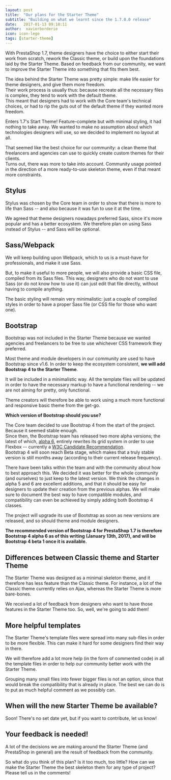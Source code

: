 ```yaml
---
layout: post
title:  "Our plans for the Starter Theme"
subtitle: "Building on what we learnt since the 1.7.0.0 release"
date:   2017-01-13 09:10:11
author:  xavierborderie
icon: icon-lego
tags: [starter-theme]
---
```


With PrestaShop 1.7, theme designers have the choice to either start their work from scratch, rework the Classic theme, or build upon the foundations laid by the Starter Theme. Based on feedback from our community, we want to improve the Starter Theme into something that fits them best.

The idea behind the Starter Theme was pretty simple: make life easier for theme designers, and give them more freedom. <br/>
Their work process is usually thus: because recreate all the necessary files is complex, they tend to work with the default theme.<br/>
This meant that designers had to work with the Core team's technical choices, or had to rip the guts out of the default theme if they wanted more freedom.

Enters 1.7's Start Theme! Feature-complete but with minimal styling, it had nothing to take away. We wanted to make no assumption about which technologies designers will use, so we decided to implement no layout at all.

That seemed like the best choice for our community: a clean theme that freelancers and agencies can use to quickly create custom themes for their clients.<br/>
Turns out, there was more to take into account. Community usage pointed in the direction of a more ready-to-use skeleton theme, even if that meant more constraints.


## Stylus

Stylus was chosen by the Core team in order to show that there is more to life than Sass -- and also because it was fun to use it at the time.

We agreed that theme designers nowadays preferred Sass, since it's more popular and has a better ecosystem. We therefore plan on using Sass instead of Stylus -- and Sass will be optional.


## Sass/Webpack

We will keep building upon Webpack, which to us is a must-have for professionals, and make it use Sass.

But, to make it useful to more people, we will also provide a basic CSS file, compiled from its Sass files. This way, designers who do not want to use Sass (or do not know how to use it) can just edit that file directly, without having to compile anything.

The basic styling will remain very minimalistic: just a couple of compiled styles in order to have a proper Sass file (or CSS file for those who want one).


## Bootstrap

Bootstrap was not included in the Starter Theme because we wanted agencies and freelancers to be free to use whichever CSS framework they preferred.

Most theme and module developers in our community are used to have Bootstrap since v1.6. In order to keep the ecosystem consistent, **we will add Bootstrap 4 to the Starter Theme**.

It will be included in a minimalistic way. All the template files will be updated in order to have the necessary markup to have a functional rendering -- we are not aiming for pretty, only functional.

Theme creators will therefore be able to work using a much more functional and responsive basic theme from the get-go.

<div class="alert alert-info" role="alert">
<p><b>Which version of Bootstrap should you use?</b></p>

<p>The Core team decided to use Bootstrap 4 from the start of the project. Because it seemed stable enough.<br/>
Since then, the Bootstrap team has released two more alpha versions; the latest of which, <a href="http://blog.getbootstrap.com/2017/01/06/bootstrap-4-alpha-6/">alpha 6</a>, entirely rewrites its grid system in order to use Flexbox -- currently a <a href="https://www.w3.org/TR/css-flexbox-1/">W3C Candidate Recommendation</a>. <br/>
Bootstrap 4 will soon reach Beta stage, which makes that a truly stable version is still months away (according to their current release frequency).</p>

<p>There have been talks within the team and with the community about how to best approach this. We decided it was better for the whole community (and ourselves) to just keep to the latest version. We think the changes in alpha 5 and 6 are excellent additions, and that it should be easy for designers to update their creation from the previous alphas. We will make sure to document the best way to have compatible modules, and compatibility can even be achieved by simply adding both Bootstrap 4 classes.</p>

<p>The project will upgrade its use of Bootstrap as soon as new versions are released, and so should theme and module designers.</p>

<p><b>The recommended version of Bootstrap 4 for PrestaShop 1.7 is therefore Bootstrap 4 alpha 6 as of this writing (January 13th, 2017), and will be Bootstrap 4 beta 1 once it is available.</b></p>
</div>


## Differences between Classic theme and Starter Theme

The Starter Theme was designed as a minimal skeleton theme, and it therefore has less feature than the Classic theme. For instance, a lot of the Classic theme currently relies on Ajax, whereas the Starter Theme is more bare-bones.

We received a lot of feedback from designers who want to have those features in the Starter Theme too. So, well, we're going to add them!


## More helpful templates

The Starter Theme's template files were spread into many sub-files in order to be more flexible. This can make it hard for some designers find their way in there.

We will therefore add a lot more help (in the form of commented code) in all the template files in order to help our community better work with the Starter Theme.

Grouping many small files into fewer bigger files is not an option, since that would break the compatibility that is already in place. The best we can do is to put as much helpful comment as we possibly can.


## When will the new Starter Theme be available?

Soon! There's no set date yet, but if you want to contribute, let us know!


## Your feedback is needed!

A lot of the decisions we are making around the Starter Theme (and PrestaShop in general) are the result of feedback from the community.

So what do you think of this plan? Is it too much, too little? How can we make the Starter Theme the best skeleton them for any type of project? Please tell us in the comments!
